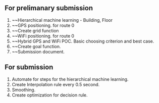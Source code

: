 ## For prelimanary submission
1. ~~Hierarchical machine learning - Building, Floor
2. ~~GPS positioning. for route 0
3. ~~Create grid function
4. ~~WiFi positioning. for route 0
5. ~~Hybrid GPS and WiFi POC. Basic choosing criterion and best case.
6. ~~Create goal function.
7. ~~Submission document.

## For submission
1. Automate for steps for the hierarchical machine learning.
2. Create Interpolation rule every 0.5 second. 
3. Smoothing.
4. Create optimization for decision rule.